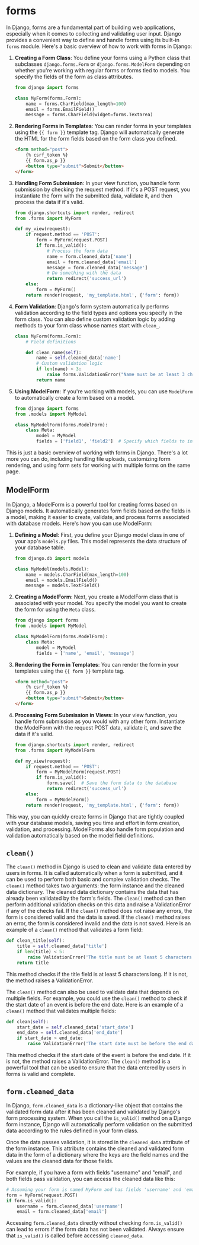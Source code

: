 # forms

In Django, forms are a fundamental part of building web applications, especially when it comes to collecting and validating user input. Django provides a convenient way to define and handle forms using its built-in `forms` module. Here's a basic overview of how to work with forms in Django:

1. **Creating a Form Class**: You define your forms using a Python class that subclasses `django.forms.Form` or `django.forms.ModelForm` depending on whether you're working with regular forms or forms tied to models. You specify the fields of the form as class attributes.

   ```python
   from django import forms

   class MyForm(forms.Form):
       name = forms.CharField(max_length=100)
       email = forms.EmailField()
       message = forms.CharField(widget=forms.Textarea)
   ```

2. **Rendering Forms in Templates**: You can render forms in your templates using the `{{ form }}` template tag. Django will automatically generate the HTML for the form fields based on the form class you defined.

   ```html
   <form method="post">
       {% csrf_token %}
       {{ form.as_p }}
       <button type="submit">Submit</button>
   </form>
   ```

3. **Handling Form Submission**: In your view function, you handle form submission by checking the request method. If it's a POST request, you instantiate the form with the submitted data, validate it, and then process the data if it's valid.

   ```python
   from django.shortcuts import render, redirect
   from .forms import MyForm

   def my_view(request):
       if request.method == 'POST':
           form = MyForm(request.POST)
           if form.is_valid():
               # Process the form data
               name = form.cleaned_data['name']
               email = form.cleaned_data['email']
               message = form.cleaned_data['message']
               # Do something with the data
               return redirect('success_url')
       else:
           form = MyForm()
       return render(request, 'my_template.html', {'form': form})
   ```

4. **Form Validation**: Django's form system automatically performs validation according to the field types and options you specify in the form class. You can also define custom validation logic by adding methods to your form class whose names start with `clean_`.

   ```python
   class MyForm(forms.Form):
       # Field definitions

       def clean_name(self):
           name = self.cleaned_data['name']
           # Custom validation logic
           if len(name) < 3:
               raise forms.ValidationError("Name must be at least 3 characters long.")
           return name
   ```

5. **Using ModelForm**: If you're working with models, you can use `ModelForm` to automatically create a form based on a model.

   ```python
   from django import forms
   from .models import MyModel

   class MyModelForm(forms.ModelForm):
       class Meta:
           model = MyModel
           fields = ['field1', 'field2']  # Specify which fields to include in the form
   ```

This is just a basic overview of working with forms in Django. There's a lot more you can do, including handling file uploads, customizing form rendering, and using form sets for working with multiple forms on the same page.

## ModelForm

In Django, a ModelForm is a powerful tool for creating forms based on Django models. It automatically generates form fields based on the fields in a model, making it easier to create, validate, and process forms associated with database models. Here's how you can use ModelForm:

1. **Defining a Model**: First, you define your Django model class in one of your app's `models.py` files. This model represents the data structure of your database table.

    ```python
    from django.db import models

    class MyModel(models.Model):
        name = models.CharField(max_length=100)
        email = models.EmailField()
        message = models.TextField()
    ```

2. **Creating a ModelForm**: Next, you create a ModelForm class that is associated with your model. You specify the model you want to create the form for using the `Meta` class.

    ```python
    from django import forms
    from .models import MyModel

    class MyModelForm(forms.ModelForm):
        class Meta:
            model = MyModel
            fields = ['name', 'email', 'message']
    ```

3. **Rendering the Form in Templates**: You can render the form in your templates using the `{{ form }}` template tag.

    ```html
    <form method="post">
        {% csrf_token %}
        {{ form.as_p }}
        <button type="submit">Submit</button>
    </form>
    ```

4. **Processing Form Submission in Views**: In your view function, you handle form submission as you would with any other form. Instantiate the ModelForm with the request POST data, validate it, and save the data if it's valid.

    ```python
    from django.shortcuts import render, redirect
    from .forms import MyModelForm

    def my_view(request):
        if request.method == 'POST':
            form = MyModelForm(request.POST)
            if form.is_valid():
                form.save()  # Save the form data to the database
                return redirect('success_url')
        else:
            form = MyModelForm()
        return render(request, 'my_template.html', {'form': form})
    ```

This way, you can quickly create forms in Django that are tightly coupled with your database models, saving you time and effort in form creation, validation, and processing. ModelForms also handle form population and validation automatically based on the model field definitions.

## `clean()`

The `clean()` method in Django is used to clean and validate data entered by users in forms. It is called automatically when a form is submitted, and it can be used to perform both basic and complex validation checks.
The `clean()` method takes two arguments: the form instance and the cleaned data dictionary. The cleaned data dictionary contains the data that has already been validated by the form's fields. The `clean()` method can then perform additional validation checks on this data and raise a ValidationError if any of the checks fail.
If the `clean()` method does not raise any errors, the form is considered valid and the data is saved. If the `clean()` method raises an error, the form is considered invalid and the data is not saved.
Here is an example of a `clean()` method that validates a form field:

```python
def clean_title(self):
    title = self.cleaned_data['title']
    if len(title) < 5:
        raise ValidationError('The title must be at least 5 characters long.')
    return title
```

 This method checks if the title field is at least 5 characters long. If it is not, the method raises a ValidationError.

The `clean()` method can also be used to validate data that depends on multiple fields. For example, you could use the `clean()` method to check if the start date of an event is before the end date.
Here is an example of a `clean()` method that validates multiple fields:

```python
def clean(self):
    start_date = self.cleaned_data['start_date']
    end_date = self.cleaned_data['end_date']
    if start_date > end_date:
        raise ValidationError('The start date must be before the end date.')
```

This method checks if the start date of the event is before the end date. If it is not, the method raises a ValidationError.
The `clean()` method is a powerful tool that can be used to ensure that the data entered by users in forms is valid and complete.

## `form.cleaned_data`

In Django, `form.cleaned_data` is a dictionary-like object that contains the validated form data after it has been cleaned and validated by Django's form processing system. When you call the `is_valid()` method on a Django form instance, Django will automatically perform validation on the submitted data according to the rules defined in your form class.

Once the data passes validation, it is stored in the `cleaned_data` attribute of the form instance. This attribute contains the cleaned and validated form data in the form of a dictionary where the keys are the field names and the values are the cleaned data for those fields.

For example, if you have a form with fields "username" and "email", and both fields pass validation, you can access the cleaned data like this:

```python
# Assuming your form is named MyForm and has fields 'username' and 'email'
form = MyForm(request.POST)
if form.is_valid():
    username = form.cleaned_data['username']
    email = form.cleaned_data['email']
```

Accessing `form.cleaned_data` directly without checking `form.is_valid()` can lead to errors if the form data has not been validated. Always ensure that `is_valid()` is called before accessing `cleaned_data`.